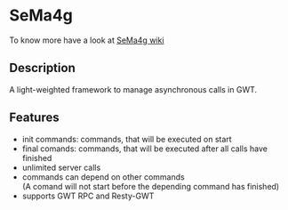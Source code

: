 SeMa4g
======

To know more have a look at [SeMa4g wiki](https://github.com/FrankHossfeld/sema4g/wiki/SeMa4g)

Description
-----------

A light-weighted framework to manage asynchronous calls in GWT.

Features
--------

* init commands: commands, that will be executed on start
* final comands: commands, that will be executed after all calls have finished
* unlimited server calls
* commands can depend on other commands<br/>(A comand will not start before the depending command has finished)
* supports GWT RPC and Resty-GWT

